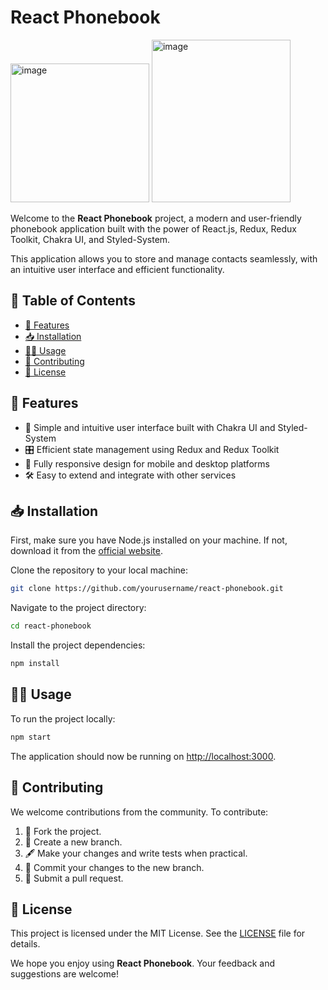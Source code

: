 # React Phonebook

<img width="222" alt="image" src="https://github.com/kyzym/goit-react-hw-08-phonebook/assets/102521716/6baa75bc-b06e-4d54-8002-425178ce23ea">
<img width="222" height="260" alt="image" src="https://github.com/kyzym/react-phonebook/assets/102521716/8e1dca33-39b5-4c31-aead-658d2e6a3da6">


Welcome to the **React Phonebook** project, a modern and user-friendly phonebook application built with the power of React.js, Redux, Redux Toolkit, Chakra UI, and Styled-System.

This application allows you to store and manage contacts seamlessly, with an intuitive user interface and efficient functionality. 

## 📑 Table of Contents

- [🚀 Features](#features)
- [📥 Installation](#installation)
- [🏃‍♂️ Usage](#usage)
- [🤝 Contributing](#contributing)
- [🔏 License](#license)

## 🚀 Features

- 🎨 Simple and intuitive user interface built with Chakra UI and Styled-System
- 🎛 Efficient state management using Redux and Redux Toolkit
- 📱 Fully responsive design for mobile and desktop platforms
- 🛠 Easy to extend and integrate with other services

## 📥 Installation

First, make sure you have Node.js installed on your machine. If not, download it from the [official website](https://nodejs.org/).

Clone the repository to your local machine:

```bash
git clone https://github.com/yourusername/react-phonebook.git
```

Navigate to the project directory:

```bash
cd react-phonebook
```

Install the project dependencies:

```bash
npm install
```

## 🏃‍♂️ Usage

To run the project locally:

```bash
npm start
```

The application should now be running on [http://localhost:3000](http://localhost:3000).

## 🤝 Contributing

We welcome contributions from the community. To contribute:

1. 🍴 Fork the project.
2. 🌳 Create a new branch.
3. 🖋 Make your changes and write tests when practical.
4. 💾 Commit your changes to the new branch.
5. 💌 Submit a pull request.

## 🔏 License

This project is licensed under the MIT License. See the [LICENSE](LICENSE) file for details.

We hope you enjoy using **React Phonebook**. Your feedback and suggestions are welcome!
